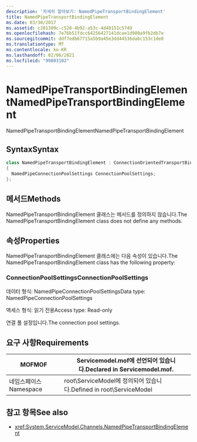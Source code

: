 ```yaml
---
description: '자세히 알아보기: NamedPipeTransportBindingElement'
title: NamedPipeTransportBindingElement
ms.date: 03/30/2017
ms.assetid: c201309c-c528-4b92-a53c-4d48151c5749
ms.openlocfilehash: 7e76b51fdcc64256427141dcae1d980a9fb2db7e
ms.sourcegitcommit: ddf7edb67715a5b9a45e3dd44536dabc153c1de0
ms.translationtype: MT
ms.contentlocale: ko-KR
ms.lasthandoff: 02/06/2021
ms.locfileid: "99803102"
---
```

# <a name="namedpipetransportbindingelement"></a><span data-ttu-id="3d008-103">NamedPipeTransportBindingElement</span><span class="sxs-lookup"><span data-stu-id="3d008-103">NamedPipeTransportBindingElement</span></span>

<span data-ttu-id="3d008-104">NamedPipeTransportBindingElement</span><span class="sxs-lookup"><span data-stu-id="3d008-104">NamedPipeTransportBindingElement</span></span>  
  
## <a name="syntax"></a><span data-ttu-id="3d008-105">Syntax</span><span class="sxs-lookup"><span data-stu-id="3d008-105">Syntax</span></span>  
  
```csharp
class NamedPipeTransportBindingElement : ConnectionOrientedTransportBindingElement  
{  
  NamedPipeConnectionPoolSettings ConnectionPoolSettings;  
};  
```  
  
## <a name="methods"></a><span data-ttu-id="3d008-106">메서드</span><span class="sxs-lookup"><span data-stu-id="3d008-106">Methods</span></span>  

 <span data-ttu-id="3d008-107">NamedPipeTransportBindingElement 클래스는 메서드를 정의하지 않습니다.</span><span class="sxs-lookup"><span data-stu-id="3d008-107">The NamedPipeTransportBindingElement class does not define any methods.</span></span>  
  
## <a name="properties"></a><span data-ttu-id="3d008-108">속성</span><span class="sxs-lookup"><span data-stu-id="3d008-108">Properties</span></span>  

 <span data-ttu-id="3d008-109">NamedPipeTransportBindingElement 클래스에는 다음 속성이 있습니다.</span><span class="sxs-lookup"><span data-stu-id="3d008-109">The NamedPipeTransportBindingElement class has the following property:</span></span>  
  
### <a name="connectionpoolsettings"></a><span data-ttu-id="3d008-110">ConnectionPoolSettings</span><span class="sxs-lookup"><span data-stu-id="3d008-110">ConnectionPoolSettings</span></span>  

 <span data-ttu-id="3d008-111">데이터 형식: NamedPipeConnectionPoolSettings</span><span class="sxs-lookup"><span data-stu-id="3d008-111">Data type: NamedPipeConnectionPoolSettings</span></span>  
  
 <span data-ttu-id="3d008-112">액세스 형식: 읽기 전용</span><span class="sxs-lookup"><span data-stu-id="3d008-112">Access type: Read-only</span></span>  
  
 <span data-ttu-id="3d008-113">연결 풀 설정입니다.</span><span class="sxs-lookup"><span data-stu-id="3d008-113">The connection pool settings.</span></span>  
  
## <a name="requirements"></a><span data-ttu-id="3d008-114">요구 사항</span><span class="sxs-lookup"><span data-stu-id="3d008-114">Requirements</span></span>  
  
|<span data-ttu-id="3d008-115">MOF</span><span class="sxs-lookup"><span data-stu-id="3d008-115">MOF</span></span>|<span data-ttu-id="3d008-116">Servicemodel.mof에 선언되어 있습니다.</span><span class="sxs-lookup"><span data-stu-id="3d008-116">Declared in Servicemodel.mof.</span></span>|  
|---------|-----------------------------------|  
|<span data-ttu-id="3d008-117">네임스페이스</span><span class="sxs-lookup"><span data-stu-id="3d008-117">Namespace</span></span>|<span data-ttu-id="3d008-118">root\ServiceModel에 정의되어 있습니다.</span><span class="sxs-lookup"><span data-stu-id="3d008-118">Defined in root\ServiceModel</span></span>|  
  
## <a name="see-also"></a><span data-ttu-id="3d008-119">참고 항목</span><span class="sxs-lookup"><span data-stu-id="3d008-119">See also</span></span>

- <xref:System.ServiceModel.Channels.NamedPipeTransportBindingElement>
